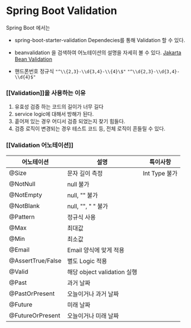 # Spring Boot Validation

Spring Boot 에서는
- spring-boot-starter-validation  Dependecies를 통해 Validation 할 수 있다.

- beanvalidation 을 검색하여 어노테이션의 설명을 자세히 볼 수 있다.
	[Jakarta Bean Validation](https://beanvalidation.org/2.0/spec/)

- 핸드폰번호 정규식
	`"^\\{2,3}-\\d{3,4}-\\{4}\$"`
	`"^\\d{2,3}-\\d{3,4}-\\d{4}$"`


### [[Validation]]을 사용하는 이유
1. 유효성 검증 하는 코드의 길이가 너무 길다
2. service logic에 대해서 방해가 된다.
3. 흩어져 있는 경우 어디서 검증 되었는지 찾기 힘들다.
4. 검증 로직이 변경되는 경우 테스트 코드 등, 전체 로직이 흔들릴 수 있다.



### [[Validation 어노테이션]]

| 어노테이션             | 설명                      | 특이사항        |
| ----------------- | ----------------------- | ----------- |
| @Size             | 문자 길이 측정                | Int Type 불가 |
| @NotNull          | null 불가                 |             |
| @NotEmpty         | null, "" 불가             |             |
| @NotBlank         | null, "", " " 불가        |             |
| @Pattern          | 정규식 사용                  |             |
| @Max              | 최대값                     |             |
| @Min              | 최소값                     |             |
| @Email            | Email 양식에 맞게 적용         |             |
| @AssertTrue/False | 별도 Logic 적용             |             |
| @Valid            | 해당 object validation 실행 |             |
| @Past             | 과거 날짜                   |             |
| @PastOrPresent    | 오늘이거나 과거 날짜             |             |
| @Future           | 미래 날짜                   |             |
| @FutureOrPresent  | 오늘이거나 미래 날짜             |             |
